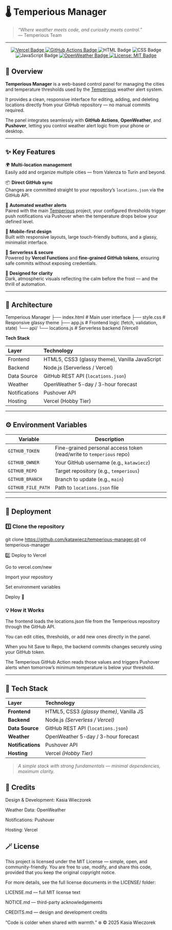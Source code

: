 # 🌡️ Temperious Manager

> *“Where weather meets code, and curiosity meets control.”*  
> — Temperious Team  

---

<p align="center">
  <a href="https://vercel.com">
    <img src="https://img.shields.io/badge/Deployed%20on-Vercel-000000?style=for-the-badge&logo=vercel" alt="Vercel Badge"/>
  </a>
  <a href="https://github.com/katawiecz/temperious-manager/actions">
    <img src="https://img.shields.io/github/actions/workflow/status/katawiecz/temperious-manager/deploy.yml?style=for-the-badge&logo=github&label=GitHub%20Actions" alt="GitHub Actions Badge"/>
  </a>
  <img src="https://img.shields.io/badge/HTML5-%23E34F26?style=for-the-badge&logo=html5&logoColor=white" alt="HTML Badge"/>
  <img src="https://img.shields.io/badge/CSS3-%231572B6?style=for-the-badge&logo=css3&logoColor=white" alt="CSS Badge"/>
  <img src="https://img.shields.io/badge/JavaScript-%23F7DF1E?style=for-the-badge&logo=javascript&logoColor=black" alt="JavaScript Badge"/>
  <a href="https://openweathermap.org">
    <img src="https://img.shields.io/badge/OpenWeather-API-orange?style=for-the-badge&logo=icloud&logoColor=white" alt="OpenWeather Badge"/>
  </a>
  <a href="./LICENSE/LICENSE.md">
    <img src="https://img.shields.io/badge/License-MIT-green?style=for-the-badge&logo=open-source-initiative&logoColor=white" alt="License: MIT Badge"/>
  </a>
</p>


## 🧭 Overview

**Temperious Manager** is a web-based control panel for managing the cities and temperature thresholds used by the [Temperious](https://github.com/katawiecz/temperious) weather alert system.  

It provides a clean, responsive interface for editing, adding, and deleting locations directly from your GitHub repository — no manual commits required.  

The panel integrates seamlessly with **GitHub Actions**, **OpenWeather**, and **Pushover**, letting you control weather alert logic from your phone or desktop.


---

## ✨ Key Features

🌍 **Multi-location management**  
Easily add and organize multiple cities — from Valenza to Turin and beyond.

📦 **Direct GitHub sync**  
Changes are committed straight to your repository’s `locations.json` via the GitHub API.

🔔 **Automated weather alerts**  
Paired with the main [Temperious](https://github.com/katawiecz/temperious) project, your configured thresholds trigger push notifications via Pushover when the temperature drops below your defined level.

📱 **Mobile-first design**  
Built with responsive layouts, large touch-friendly buttons, and a glassy, minimalist interface.

💾 **Serverless & secure**  
Powered by **Vercel Functions** and **fine-grained GitHub tokens**, ensuring safe commits without exposing credentials.

🎨 **Designed for clarity**  
Dark, atmospheric visuals reflecting the calm before the frost — and the thrill of automation.

---

## 🧩 Architecture



Temperious Manager
├── index.html # Main user interface
├── style.css # Responsive glassy theme
├── app.js # Frontend logic (fetch, validation, state)
└── api/
└── locations.js # Serverless backend (Vercel)




**Tech Stack**

| Layer | Technology |
|:------|:------------|
| Frontend | HTML5, CSS3 (glassy theme), Vanilla JavaScript |
| Backend | Node.js (Serverless / Vercel) |
| Data Source | GitHub REST API (`locations.json`) |
| Weather | OpenWeather 5-day / 3-hour forecast |
| Notifications | Pushover API |
| Hosting | Vercel (Hobby Tier) |

---

## ⚙️ Environment Variables

| Variable | Description |
|-----------|-------------|
| `GITHUB_TOKEN` | Fine-grained personal access token (read/write to `temperious` repo) |
| `GITHUB_OWNER` | Your GitHub username (e.g., `katawiecz`) |
| `GITHUB_REPO` | Target repository (e.g., `temperious`) |
| `GITHUB_BRANCH` | Branch to update (e.g., `main`) |
| `GITHUB_FILE_PATH` | Path to `locations.json` file |

---

## 🚀 Deployment

### 1️⃣ Clone the repository

git clone https://github.com/katawiecz/temperious-manager.git
cd temperious-manager

2️⃣ Deploy to Vercel

Go to vercel.com/new

Import your repository

Set environment variables

Deploy 🎉


###  💡 How it Works

The frontend loads the locations.json file from the Temperious repository through the GitHub API.

You can edit cities, thresholds, or add new ones directly in the panel.

When you hit Save to Repo, the backend commits changes securely using your GitHub token.

The Temperious GitHub Action reads those values and triggers Pushover alerts when tomorrow’s minimum temperature is below your threshold.

---

## 🧠 Tech Stack

| Layer | Technology |
|:------|:------------|
| **Frontend** | HTML5, CSS3 *(glassy theme)*, Vanilla JS |
| **Backend** | Node.js *(Serverless / Vercel)* |
| **Data Source** | GitHub REST API (`locations.json`) |
| **Weather** | OpenWeather 5-day / 3-hour forecast |
| **Notifications** | Pushover API |
| **Hosting** | Vercel *(Hobby Tier)* |

> *A simple stack with strong fundamentals — minimal dependencies, maximum clarity.*

##  🧊 Credits

Design & Development: Kasia Wieczorek

Weather Data: OpenWeather

Notifications: Pushover

Hosting: Vercel

##  🪄 License

This project is licensed under the MIT License — simple, open, and community-friendly.
You are free to use, modify, and share this code, provided that you keep the original copyright notice.

For more details, see the full license documents in the LICENSE/
 folder:

LICENSE.md
 — full MIT license text

NOTICE.md
 — third-party acknowledgements

CREDITS.md
 — design and development credits

“Code is colder when shared with warmth.” ❄️
© 2025 Kasia Wieczorek